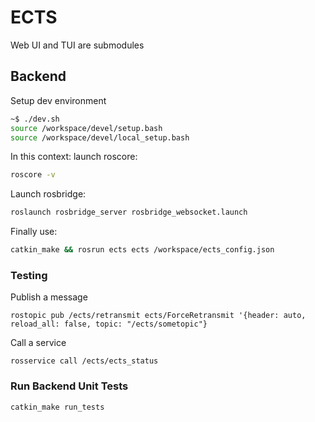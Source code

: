 # ECTS
Web UI and TUI are submodules

## Backend
Setup dev environment
```bash
~$ ./dev.sh
source /workspace/devel/setup.bash
source /workspace/devel/local_setup.bash
```
In this context:
launch roscore:
```bash
roscore -v
```
Launch rosbridge:
```bash
roslaunch rosbridge_server rosbridge_websocket.launch
```
Finally use:
```bash
catkin_make && rosrun ects ects /workspace/ects_config.json
```

### Testing
Publish a message
```
rostopic pub /ects/retransmit ects/ForceRetransmit '{header: auto, reload_all: false, topic: "/ects/sometopic"}
```
Call a service
```
rosservice call /ects/ects_status
```

### Run Backend Unit Tests
```
catkin_make run_tests
```
